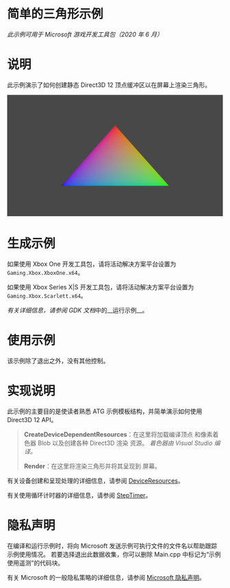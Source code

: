 # 简单的三角形示例

*此示例可用于 Microsoft 游戏开发工具包（2020 年 6 月）*

# 说明

此示例演示了如何创建静态 Direct3D 12 顶点缓冲区以在屏幕上渲染三角形。

![C:\\temp\\xbox_screenshot.png](./media/image1.png)

# 生成示例

如果使用 Xbox One 开发工具包，请将活动解决方案平台设置为 `Gaming.Xbox.XboxOne.x64`。

如果使用 Xbox Series X|S 开发工具包，请将活动解决方案平台设置为 `Gaming.Xbox.Scarlett.x64`。

*有关详细信息，请参阅* *GDK 文档*中的__运行示例__。&nbsp;

# 使用示例

该示例除了退出之外，没有其他控制。

# 实现说明

此示例的主要目的是使读者熟悉 ATG 示例模板结构，并简单演示如何使用 Direct3D 12 API。

> **CreateDeviceDependentResources**：在这里将加载编译顶点
> 和像素着色器 Blob 以及创建各种 Direct3D 渲染
> 资源。 *着色器由 Visual Studio 编译。*
>
> **Render**：在这里将渲染三角形并将其呈现到
> 屏幕。

有关设备创建和呈现处理的详细信息，请参阅 [DeviceResources](https://github.com/Microsoft/DirectXTK12/wiki/DeviceResources)。

有关使用循环计时器的详细信息，请参阅 [StepTimer](https://github.com/Microsoft/DirectXTK/wiki/StepTimer)。

# 隐私声明

在编译和运行示例时，将向 Microsoft 发送示例可执行文件的文件名以帮助跟踪示例使用情况。 若要选择退出此数据收集，你可以删除 Main.cpp 中标记为&ldquo;示例使用遥测&rdquo;的代码块。

有关 Microsoft 的一般隐私策略的详细信息，请参阅 [Microsoft 隐私声明](https://privacy.microsoft.com/en-us/privacystatement/)。


